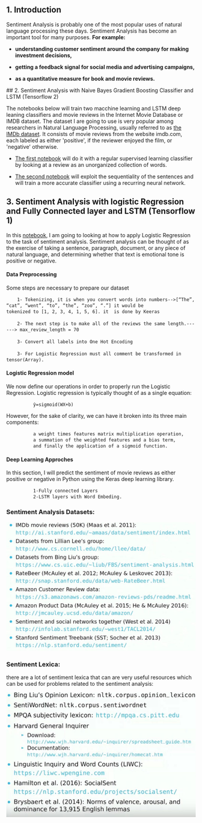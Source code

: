 ## 1. Introduction

Sentiment Analysis is probably one of the most popular uses of natural language processing these days. Sentiment Analysis has become an important tool for many purposes. **For example:** 
<b>
 
 * understanding customer sentiment around the company for making investment decisions, 
 
 * getting a feedback signal for social media and advertising campaigns, 
 
 * as a quantitative measure for book and movie reviews.
 </b>
## 2. Sentiment Analysis with Naive Bayes Gradient Boosting Classifier and LSTM (Tensorflow 2)

The notebooks below will train two macchine learning and LSTM deep leaning classifiers and movie reviews in the Internet Movie Database or IMDB dataset. The dataset I are going to use is very popular among researchers in Natural Language Processing, usually referred to as [the IMDb dataset](http://ai.stanford.edu/~amaas/data/sentiment/). It consists of movie reviews from the website imdb.com, each labeled as either 'positive', if the reviewer enjoyed the film, or 'negative' otherwise.
 
* [The first notebook](https://github.com/A2Amir/Sentiment-Analysis/blob/master/sentiment_analysis.ipynb) will do it with a regular supervised learning classifier by  looking at a review as an unorganized collection of words. 
 
* [The second notebook](https://github.com/A2Amir/Sentiment-Analysis/blob/master/lstm_sentiment_analysis.ipynb) will exploit the sequentiality of the sentences and will train a more accurate classifier using a recurring neural network. 


## 3. Sentiment Analysis with logistic Regression and Fully Connected layer and LSTM (Tensorflow 1)


In this  [notebook](https://github.com/A2Amir/Sentiment-Analysis/blob/master/Sentiment%20Analysis.ipynb), I am going to looking at how to apply Logistic Regression to the task of sentiment analysis. Sentiment analysis can be thought of as the exercise of taking a sentence, paragraph, document, or any piece of natural language, and determining whether that text is emotional tone is positive or negative. 

#### Data Preprocessing
Some steps are necessary to prepare our dataset

        1- Tokenizing, it is when you convert words into numbers-->[“The”, “cat”, “went”, “to”, “the”, “zoo”, “.”] it would be              tokenized to [1, 2, 3, 4, 1, 5, 6]. it  is done by Keeras

        2- The next step is to make all of the reviews the same length.------> max_review_length = 70

        3- Convert all labels into One Hot Encoding 

        3- For Logistic Regression must all comment be transformed in tensor(Array).


#### Logistic Regression model
We now define our operations in order to properly run the Logistic Regression. Logistic regression is typically thought of as a single equation:


              ŷ=sigmoid(WX+b)

              
However, for the sake of clarity, we can have it broken into its three main components: 


              a weight times features matrix multiplication operation, 
              a summation of the weighted features and a bias term, 
              and finally the application of a sigmoid function. 


#### Deep Learning Approches
In this section, I will predict the sentiment of movie reviews as either positive or negative in Python using the Keras deep learning library. 


              1-Fully connected Layers
              2-LSTM layers with Word Embeding.
### Sentiment Analysis Datasets:

<p align="center">
<img src="./img/1.JPG" alt="Sentiment Analysis Datasets " />
<p align="center">

### Sentiment Lexica:
there are a lot of sentiment lexica that can are very useful resources which can be used for problems related to the sentiment analysis:

<p align="center">
<img src="./img/2.JPG" alt="Sentiment Lexica" />
<p align="center">

